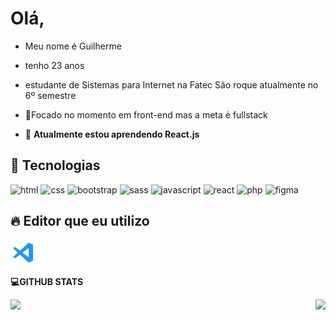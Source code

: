 # Olá, 



 - Meu nome é Guilherme  
 - tenho 23 anos 
 - estudante de Sistemas para Internet na Fatec São roque  atualmente no 6º semestre 
 - 🚀Focado no momento em front-end mas a meta é fullstack


- 🌱 **Atualmente estou aprendendo React.js**
 ## 🚀 Tecnologias 
    
<div>
 
<img src="https://img.shields.io/badge/HTML5-E34F26?style=for-the-badge&logo=html5&logoColor=white" alt="html" width="90" height="25" />
<img src="https://img.shields.io/badge/CSS3-1572B6?style=for-the-badge&logo=css3&logoColor=white" alt="css" width="90" height="25" />
<img src="https://img.shields.io/badge/Bootstrap-563D7C?style=for-the-badge&logo=bootstrap&logoColor=white" alt="bootstrap" width="90" height="25" /> 
<img src="https://img.shields.io/badge/Sass-CC6699?style=for-the-badge&logo=sass&logoColor=white" alt="sass" width="90" height="25" />
<img src="https://img.shields.io/badge/JavaScript-323330?style=for-the-badge&logo=javascript&logoColor=F7DF1E" alt="javascript" width="90" height="25" />
<img src ="https://img.shields.io/badge/React-20232A?style=for-the-badge&logo=react&logoColor=61DAFB" alt="react" width="90" height="25"/>
<img src ="https://img.shields.io/badge/PHP-777BB4?style=for-the-badge&logo=php&logoColor=white" alt="php" width="90" height="25"/>
<img src="https://img.shields.io/badge/Figma-F24E1E?style=for-the-badge&logo=figma&logoColor=white" alt="figma" width="90" height="25" />
 
  </div>
  
 ## 🔥 Editor que eu utilizo
  
  <img src="https://raw.githubusercontent.com/PKief/vscode-material-icon-theme/main/icons/vscode.svg" alt="vscode" width="40" height="40" />

<br>

**💻GITHUB STATS**
<br>
  <div>
  <img height="160px" src="https://github-readme-stats.vercel.app/api?username=71M-M414&show_icons=true&theme=gotham&include_all_commits=true&count_private=true&border_radius=10&hide_border=true&bg_color=272A34&locale=pt-br"/>
  <img height="160px" src="https://github-readme-stats.vercel.app/api/top-langs/?username=71M-M414&layout=compact&langs_count=16&theme=gotham&border_radius=10&hide_border=true&bg_color=272A34&locale=pt-br" align="right"/>
</div>





